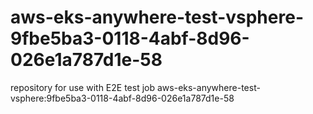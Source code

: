 # aws-eks-anywhere-test-vsphere-9fbe5ba3-0118-4abf-8d96-026e1a787d1e-58
repository for use with E2E test job aws-eks-anywhere-test-vsphere:9fbe5ba3-0118-4abf-8d96-026e1a787d1e-58
